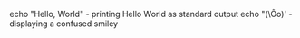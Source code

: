 echo "Hello, World" - printing Hello World as standard output
echo \"\(\Ôo\)\' - displaying a confused smiley

